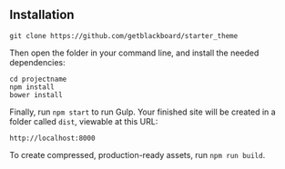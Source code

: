 ## Installation

```
git clone https://github.com/getblackboard/starter_theme
```

Then open the folder in your command line, and install the needed dependencies:

```
cd projectname
npm install
bower install
```

Finally, run `npm start` to run Gulp. Your finished site will be created in a folder called `dist`, viewable at this URL:

```
http://localhost:8000
```

To create compressed, production-ready assets, run `npm run build`.
